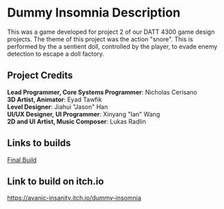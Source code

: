 # Dummy Insomnia Description
This was a game developed for project 2 of our DATT 4300 game design projects. The theme of this project was the action "snore".
This is performed by the a sentient doll, controlled by the player, to evade enemy detection to escape a doll factory.

## Project Credits
<b>Lead Programmer, Core Systems Programmer</b>: Nicholas Cerisano<br>
<b>3D Artist, Animator</b>: Eyad Tawfik<br>
<b>Level Designer</b>: Jiahui "Jason" Han<br>
<b>UI/UX Designer, UI Programmer</b>: Xinyang "Ian" Wang<br>
<b>2D and UI Artist, Music Composer</b>: Lukas Radlin<br>

## Links to builds
[Final Build](https://github.com/EpicNicks/SleepySlothGame/releases/tag/build)

## Link to build on itch.io
https://avanic-insanity.itch.io/dummy-insomnia
